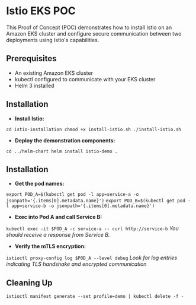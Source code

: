 # Istio EKS POC

This Proof of Concept (POC) demonstrates how to install Istio on an Amazon EKS cluster and configure secure communication between two deployments using Istio's capabilities.

## Prerequisites

- An existing Amazon EKS cluster
- kubectl configured to communicate with your EKS cluster
- Helm 3 installed

## Installation

- **Install Istio:**

`
cd istio-installation
chmod +x install-istio.sh
./install-istio.sh
`

- **Deploy the demonstration components:**

`
cd ../helm-chart
helm install istio-demo .
`

## Installation

- **Get the pod names:**

`
export POD_A=$(kubectl get pod -l app=service-a -o jsonpath='{.items[0].metadata.name}')
`
`
export POD_B=$(kubectl get pod -l app=service-b -o jsonpath='{.items[0].metadata.name}')
`

- **Exec into Pod A and call Service B:**

`
kubectl exec -it $POD_A -c service-a -- curl http://service-b
`
*You should receive a response from Service B.*

- **Verify the mTLS encryption:**

`
istioctl proxy-config log $POD_A --level debug
`
*Look for log entries indicating TLS handshake and encrypted communication*


## Cleaning Up

`
istioctl manifest generate --set profile=demo | kubectl delete -f -
`
